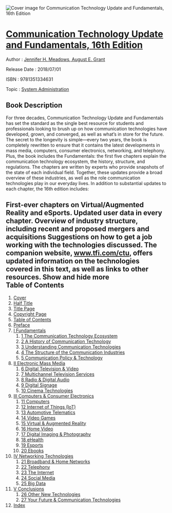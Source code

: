 ![Cover image for Communication Technology Update and Fundamentals, 16th Edition](https://imgdetail.ebookreading.net/cover/cover/career_development/EB9781351334631.jpg)

[Communication Technology Update and Fundamentals, 16th Edition](https://ebookreading.net/view/book/Communication+Technology+Update+and+Fundamentals%2C+16th+Edition-EB9781351334631_1.html "Communication Technology Update and Fundamentals, 16th Edition")
====================================================================================================================

Author : [Jennifer H. Meadows](https://ebookreading.net/search/author/Jennifer+H.+Meadows),[ August E. Grant](https://ebookreading.net/search/author/+August+E.+Grant)

Release Date : 2018/07/01

ISBN : 9781351334631

Topic : [System Administration](https://ebookreading.net/search/category/system-administration)

Book Description
-----------------

 For three decades, Communication Technology Update and Fundamentals has set the standard as the single best resource for students and professionals looking to brush up on how communication technologies have developed, grown, and converged, as well as what’s in store for the future. The secret to the longevity is simple—every two years, the book is completely rewritten to ensure that it contains the latest developments in mass media, computers, consumer electronics, networking, and telephony. Plus, the book includes the Fundamentals: the first five chapters explain the communication technology ecosystem, the history, structure, and regulations. The chapters are written by experts who provide snapshots of the state of each individual field. Together, these updates provide a broad overview of these industries, as well as the role communication technologies play in our everyday lives. In addition to substantial updates to each chapter, the 16th edition includes:
 
First-ever chapters on Virtual/Augmented Reality and eSports. 
Updated user data in every chapter. 
Overview of industry structure, including recent and proposed mergers and acquisitions 
Suggestions on how to get a job working with the technologies discussed. 
The companion website, www.tfi.com/ctu, offers updated information on the technologies covered in this text, as well as links to other resources.        Show and hide more                
Table of Contents
-----------------

1. [Cover](https://ebookreading.net/view/book/Communication+Technology+Update+and+Fundamentals%2C+16th+Edition-EB9781351334631_1.html)
1. [Half Title](https://ebookreading.net/view/book/Communication+Technology+Update+and+Fundamentals%2C+16th+Edition-EB9781351334631_2.html#half)
1. [Title Page](https://ebookreading.net/view/book/Communication+Technology+Update+and+Fundamentals%2C+16th+Edition-EB9781351334631_3.html#title)
1. [Copyright Page](https://ebookreading.net/view/book/Communication+Technology+Update+and+Fundamentals%2C+16th+Edition-EB9781351334631_4.html#copy)
1. [Table of Contents](https://ebookreading.net/view/book/Communication+Technology+Update+and+Fundamentals%2C+16th+Edition-EB9781351334631_5.html#toc)
1. [Preface](https://ebookreading.net/view/book/Communication+Technology+Update+and+Fundamentals%2C+16th+Edition-EB9781351334631_6.html#preface)
1. [I Fundamentals](https://ebookreading.net/view/book/Communication+Technology+Update+and+Fundamentals%2C+16th+Edition-EB9781351334631_7.html#part1)
    1. [1 The Communication Technology Ecosystem](https://ebookreading.net/view/book/Communication+Technology+Update+and+Fundamentals%2C+16th+Edition-EB9781351334631_8.html#chapter1)
    1. [2 A History of Communication Technology](https://ebookreading.net/view/book/Communication+Technology+Update+and+Fundamentals%2C+16th+Edition-EB9781351334631_9.html#chapter2)
    1. [3 Understanding Communication Technologies](https://ebookreading.net/view/book/Communication+Technology+Update+and+Fundamentals%2C+16th+Edition-EB9781351334631_10.html#chapter3)
    1. [4 The Structure of the Communication Industries](https://ebookreading.net/view/book/Communication+Technology+Update+and+Fundamentals%2C+16th+Edition-EB9781351334631_11.html#chapter4)
    1. [5 Communication Policy &amp; Technology](https://ebookreading.net/view/book/Communication+Technology+Update+and+Fundamentals%2C+16th+Edition-EB9781351334631_12.html#chapter5)
1. [II Electronic Mass Media](https://ebookreading.net/view/book/Communication+Technology+Update+and+Fundamentals%2C+16th+Edition-EB9781351334631_13.html#part2)
    1. [6 Digital Television &amp; Video](https://ebookreading.net/view/book/Communication+Technology+Update+and+Fundamentals%2C+16th+Edition-EB9781351334631_14.html#chapter6)
    1. [7 Multichannel Television Services](https://ebookreading.net/view/book/Communication+Technology+Update+and+Fundamentals%2C+16th+Edition-EB9781351334631_15.html#chapter7)
    1. [8 Radio &amp; Digital Audio](https://ebookreading.net/view/book/Communication+Technology+Update+and+Fundamentals%2C+16th+Edition-EB9781351334631_16.html#chapter8)
    1. [9 Digital Signage](https://ebookreading.net/view/book/Communication+Technology+Update+and+Fundamentals%2C+16th+Edition-EB9781351334631_17.html#chapter9)
    1. [10 Cinema Technologies](https://ebookreading.net/view/book/Communication+Technology+Update+and+Fundamentals%2C+16th+Edition-EB9781351334631_18.html#chapter10)
1. [III Computers &amp; Consumer Electronics](https://ebookreading.net/view/book/Communication+Technology+Update+and+Fundamentals%2C+16th+Edition-EB9781351334631_19.html#part3)
    1. [11 Computers](https://ebookreading.net/view/book/Communication+Technology+Update+and+Fundamentals%2C+16th+Edition-EB9781351334631_20.html#chapter11)
    1. [12 Internet of Things (IoT)](https://ebookreading.net/view/book/Communication+Technology+Update+and+Fundamentals%2C+16th+Edition-EB9781351334631_21.html#chapter12)
    1. [13 Automotive Telematics](https://ebookreading.net/view/book/Communication+Technology+Update+and+Fundamentals%2C+16th+Edition-EB9781351334631_22.html#chapter13)
    1. [14 Video Games](https://ebookreading.net/view/book/Communication+Technology+Update+and+Fundamentals%2C+16th+Edition-EB9781351334631_23.html#chapter14)
    1. [15 Virtual &amp; Augmented Reality](https://ebookreading.net/view/book/Communication+Technology+Update+and+Fundamentals%2C+16th+Edition-EB9781351334631_24.html#chapter15)
    1. [16 Home Video](https://ebookreading.net/view/book/Communication+Technology+Update+and+Fundamentals%2C+16th+Edition-EB9781351334631_25.html#chapter16)
    1. [17 Digital Imaging &amp; Photography](https://ebookreading.net/view/book/Communication+Technology+Update+and+Fundamentals%2C+16th+Edition-EB9781351334631_26.html#chapter17)
    1. [18 eHealth](https://ebookreading.net/view/book/Communication+Technology+Update+and+Fundamentals%2C+16th+Edition-EB9781351334631_27.html#chapter18)
    1. [19 Esports](https://ebookreading.net/view/book/Communication+Technology+Update+and+Fundamentals%2C+16th+Edition-EB9781351334631_28.html#chapter19)
    1. [20 Ebooks](https://ebookreading.net/view/book/Communication+Technology+Update+and+Fundamentals%2C+16th+Edition-EB9781351334631_29.html#chapter20)
1. [IV Networking Technologies](https://ebookreading.net/view/book/Communication+Technology+Update+and+Fundamentals%2C+16th+Edition-EB9781351334631_30.html#part4)
    1. [21 Broadband &amp; Home Networks](https://ebookreading.net/view/book/Communication+Technology+Update+and+Fundamentals%2C+16th+Edition-EB9781351334631_31.html#chapter21)
    1. [22 Telephony](https://ebookreading.net/view/book/Communication+Technology+Update+and+Fundamentals%2C+16th+Edition-EB9781351334631_32.html#chapter22)
    1. [23 The Internet](https://ebookreading.net/view/book/Communication+Technology+Update+and+Fundamentals%2C+16th+Edition-EB9781351334631_33.html#chapter23)
    1. [24 Social Media](https://ebookreading.net/view/book/Communication+Technology+Update+and+Fundamentals%2C+16th+Edition-EB9781351334631_34.html#chapter24)
    1. [25 Big Data](https://ebookreading.net/view/book/Communication+Technology+Update+and+Fundamentals%2C+16th+Edition-EB9781351334631_35.html#chapter25)
1. [V Conclusions](https://ebookreading.net/view/book/Communication+Technology+Update+and+Fundamentals%2C+16th+Edition-EB9781351334631_36.html#part5)
    1. [26 Other New Technologies](https://ebookreading.net/view/book/Communication+Technology+Update+and+Fundamentals%2C+16th+Edition-EB9781351334631_37.html#chapter26)
    1. [27 Your Future &amp; Communication Technologies](https://ebookreading.net/view/book/Communication+Technology+Update+and+Fundamentals%2C+16th+Edition-EB9781351334631_38.html#chapter27)
1. [Index](https://ebookreading.net/view/book/Communication+Technology+Update+and+Fundamentals%2C+16th+Edition-EB9781351334631_39.html#index)
